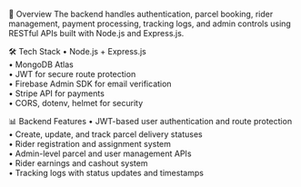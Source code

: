 📌 Overview
The backend handles authentication, parcel booking, rider management, payment processing, tracking logs, and admin controls using RESTful APIs built with Node.js and Express.js. <br>

🛠 Tech Stack
• Node.js + Express.js <br>
• MongoDB Atlas <br>
• JWT for secure route protection <br>
• Firebase Admin SDK for email verification <br>
• Stripe API for payments <br>
• CORS, dotenv, helmet for security <br>

📊 Backend Features
• JWT-based user authentication and route protection <br>
• Create, update, and track parcel delivery statuses <br>
• Rider registration and assignment system <br>
• Admin-level parcel and user management APIs <br>
• Rider earnings and cashout system <br>
• Tracking logs with status updates and timestamps <br>
